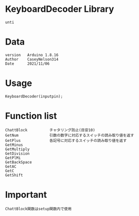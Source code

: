 # KeyboardDecoder Library
```
unti
```
# Data
```
version   Arduino 1.8.16
Author    CaseyNelson314
Date      2021/11/06
```
# Usage
```
KeyboardDecoder(inputpin);
```
# Function list
```
ChattBlock          チャタリング防止(目安10)
GetNum              引数の数字に対応するスイッチの読み取り値を返す
GetPlus             各記号に対応するスイッチの読み取り値を返す
GetMinus
GetMultiply
GetDivision
GetPlMi
GetBackSpace
GetAC
GetC
GetShift
```
# Important
```
ChattBlock関数はsetup関数内で使用
```
